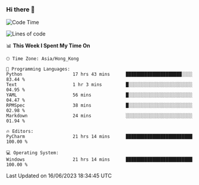### Hi there 👋

<!--
**RoiexLee/RoiexLee** is a ✨ _special_ ✨ repository because its `README.md` (this file) appears on your GitHub profile.

Here are some ideas to get you started:

- 🔭 I’m currently working on ...
- 🌱 I’m currently learning ...
- 👯 I’m looking to collaborate on ...
- 🤔 I’m looking for help with ...
- 💬 Ask me about ...
- 📫 How to reach me: ...
- 😄 Pronouns: ...
- ⚡ Fun fact: ...
-->

<!--START_SECTION:waka-->
![Code Time](http://img.shields.io/badge/Code%20Time-287%20hrs%2037%20mins-blue)

![Lines of code](https://img.shields.io/badge/From%20Hello%20World%20I%27ve%20Written-40.8%20thousand%20lines%20of%20code-blue)

📊 **This Week I Spent My Time On** 

```text
🕑︎ Time Zone: Asia/Hong_Kong

💬 Programming Languages: 
Python                   17 hrs 43 mins      █████████████████████░░░░   83.44 % 
Text                     1 hr 3 mins         █░░░░░░░░░░░░░░░░░░░░░░░░   04.95 % 
YAML                     56 mins             █░░░░░░░░░░░░░░░░░░░░░░░░   04.47 % 
RPMSpec                  38 mins             █░░░░░░░░░░░░░░░░░░░░░░░░   02.98 % 
Markdown                 24 mins             ░░░░░░░░░░░░░░░░░░░░░░░░░   01.94 % 

🔥 Editors: 
PyCharm                  21 hrs 14 mins      █████████████████████████   100.00 % 

💻 Operating System: 
Windows                  21 hrs 14 mins      █████████████████████████   100.00 % 
```


 Last Updated on 16/06/2023 18:34:45 UTC
<!--END_SECTION:waka-->
